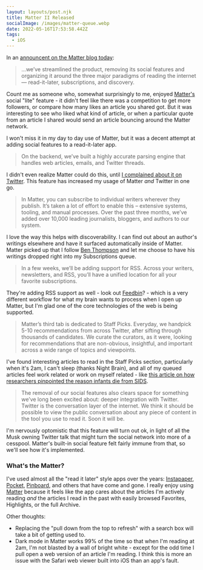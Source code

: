 ```yaml
---
layout: layouts/post.njk
title: Matter II Released
socialImage: /images/matter-queue.webp
date: 2022-05-16T17:53:58.442Z
tags:
  - iOS
---
```

In an [announcent on the Matter blog today](https://hq.getmatter.com/nucleus):

> ...we’ve streamlined the product, removing its social features and organizing it around the three major paradigms of reading the internet — read-it-later, subscriptions, and discovery.

Count me as someone who, somewhat surprisingly to me, enjoyed [Matter's](https://hq.getmatter.com) social "lite" feature - it didn't feel like there was a competition to get more followers, or compare how many likes an article you shared got. But it was interesting to see who liked what kind of article, or when a particular quote from an article I shared would send an article bouncing around the Matter network.

I won't miss it in my day to day use of Matter, but it was a decent attempt at adding social features to a read-it-later app.

> On the backend, we’ve built a highly accurate parsing engine that handles web articles, emails, and Twitter threads. 

I didn't even realize Matter could do this, until [I complained about it on Twitter](https://twitter.com/getmatterapp/status/1501033366074064900?s=20&t=IFmB1Kg-6z3yiiInTj1_Fg). This feature has increased my usage of Matter *and* Twitter in one go. 

> In Matter, you can subscribe to individual writers wherever they publish. It’s taken a lot of effort to enable this – extensive systems, tooling, and manual processes. Over the past three months, we’ve added over 10,000 leading journalists, bloggers, and authors to our system.

I love the way this helps with discoverability. I can find out about an author's writings elsewhere and have it surfaced automatically inside of Matter. Matter picked up that I follow [Ben Thompson](https://twitter.com/benthompson) and let me choose to have his writings dropped right into my Subscriptions queue. 

> In a few weeks, we’ll be adding support for RSS. Across your writers, newsletters, and RSS, you’ll have a unified location for all your favorite subscriptions.

They're adding RSS support as well - look out [Feedbin](https://feedbin.com)? - which is a very different workflow for what my brain wants to process when I open up Matter, but I'm glad one of the core technologies of the web is being supported.

> Matter’s third tab is dedicated to Staff Picks. Everyday, we handpick 5-10 recommendations from across Twitter, after sifting through thousands of candidates. We curate the curators, as it were, looking for recommendations that are non-obvious, insightful, and important across a wide range of topics and viewpoints.

I've found interesting articles to read in the Staff Picks section, particularly when it's 2am, I can't sleep (thanks Night Brain), and all of my queued articles feel work related or work on myself related - like [this article on how researchers pinpointed the reason infants die from SIDS](https://www.biospace.com/article/researchers-answer-how-and-why-infants-die-from-sids/). 

> The removal of our social features also clears space for something we’ve long been excited about: deeper integration with Twitter. Twitter is the conversation layer of the internet. We think it should be possible to view the public conversation about any piece of content in the tool you use to read it. Soon it will be.

I'm nervously optomistic that this feature will turn out ok, in light of all the Musk owning Twitter talk that might turn the social network into more of a cesspool. Matter's built-in social feature felt fairly immune from that, so we'll see how it's implemented.

### What's the Matter?

I've used almost all the "read it later" style apps over the years: [Instapaper](https://www.instapaper.com), [Pocket](https://getpocket.com/en/), [Pinboard](https://pinboard.in/u:iChris), and others that have come and gone. I really enjoy using [Matter](https://hq.getmatter.com) because it feels like the app cares about the articles I'm actively reading *and* the articles I read in the past with easily browsed Favorites, Highlights, or the full Archive.

Other thoughts:
- Replacing the "pull down from the top to refresh" with a search box will take a bit of getting used to.
- Dark mode in Matter works 99% of the time so that when I'm reading at 2am, I'm not blasted by a wall of bright white - except for the odd time I pull open a web version of an article I'm reading. I think this is more an issue with the Safari web viewer built into iOS than an app's fault.